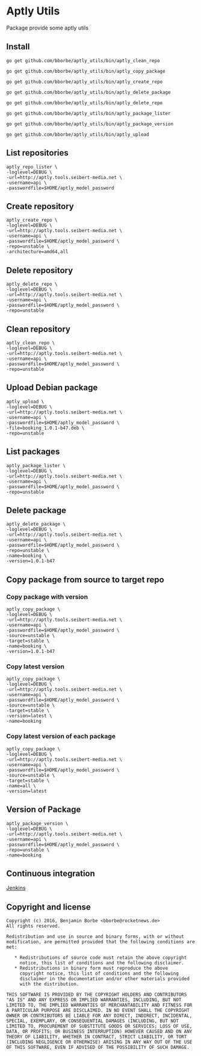 # Aptly Utils

Package provide some aptly utils

## Install

`go get github.com/bborbe/aptly_utils/bin/aptly_clean_repo`

`go get github.com/bborbe/aptly_utils/bin/aptly_copy_package`

`go get github.com/bborbe/aptly_utils/bin/aptly_create_repo`

`go get github.com/bborbe/aptly_utils/bin/aptly_delete_package`

`go get github.com/bborbe/aptly_utils/bin/aptly_delete_repo`

`go get github.com/bborbe/aptly_utils/bin/aptly_package_lister`

`go get github.com/bborbe/aptly_utils/bin/aptly_package_version`

`go get github.com/bborbe/aptly_utils/bin/aptly_upload`

## List repositories

```
aptly_repo_lister \
-loglevel=DEBUG \
-url=http://aptly.tools.seibert-media.net \
-username=api \
-passwordfile=$HOME/aptly_model_password
```

## Create repository

```
aptly_create_repo \
-loglevel=DEBUG \
-url=http://aptly.tools.seibert-media.net \
-username=api \
-passwordfile=$HOME/aptly_model_password \
-repo=unstable \
-architecture=amd64,all
```

## Delete repository

```
aptly_delete_repo \
-loglevel=DEBUG \
-url=http://aptly.tools.seibert-media.net \
-username=api \
-passwordfile=$HOME/aptly_model_password \
-repo=unstable
```

## Clean repository

```
aptly_clean_repo \
-loglevel=DEBUG \
-url=http://aptly.tools.seibert-media.net \
-username=api \
-passwordfile=$HOME/aptly_model_password \
-repo=unstable
```

## Upload Debian package

```
aptly_upload \
-loglevel=DEBUG \
-url=http://aptly.tools.seibert-media.net \
-username=api \
-passwordfile=$HOME/aptly_model_password \
-file=booking_1.0.1-b47.deb \
-repo=unstable
```

## List packages

```
aptly_package_lister \
-loglevel=DEBUG \
-url=http://aptly.tools.seibert-media.net \
-username=api \
-passwordfile=$HOME/aptly_model_password \
-repo=unstable
```

## Delete package

```
aptly_delete_package \
-loglevel=DEBUG \
-url=http://aptly.tools.seibert-media.net \
-username=api \
-passwordfile=$HOME/aptly_model_password \
-repo=unstable \
-name=booking \
-version=1.0.1-b47
```

## Copy package from source to target repo

### Copy package with version

```
aptly_copy_package \
-loglevel=DEBUG \
-url=http://aptly.tools.seibert-media.net \
-username=api \
-passwordfile=$HOME/aptly_model_password \
-source=unstable \
-target=stable \
-name=booking \
-version=1.0.1-b47
```

### Copy latest version

```
aptly_copy_package \
-loglevel=DEBUG \
-url=http://aptly.tools.seibert-media.net \
-username=api \
-passwordfile=$HOME/aptly_model_password \
-source=unstable \
-target=stable \
-version=latest \
-name=booking 
```

### Copy latest version of each package

```
aptly_copy_package \
-loglevel=DEBUG \
-url=http://aptly.tools.seibert-media.net \
-username=api \
-passwordfile=$HOME/aptly_model_password \
-source=unstable \
-target=stable \
-name=all \
-version=latest
```

## Version of Package

```
aptly_package_version \
-loglevel=DEBUG \
-url=http://aptly.tools.seibert-media.net \
-username=api \
-passwordfile=$HOME/aptly_model_password \
-repo=unstable \
-name=booking
```

## Continuous integration

[Jenkins](https://www.benjamin-borbe.de/jenkins/job/Go-Aptly-Utils/)

## Copyright and license

    Copyright (c) 2016, Benjamin Borbe <bborbe@rocketnews.de>
    All rights reserved.
    
    Redistribution and use in source and binary forms, with or without
    modification, are permitted provided that the following conditions are
    met:
    
       * Redistributions of source code must retain the above copyright
         notice, this list of conditions and the following disclaimer.
       * Redistributions in binary form must reproduce the above
         copyright notice, this list of conditions and the following
         disclaimer in the documentation and/or other materials provided
         with the distribution.

    THIS SOFTWARE IS PROVIDED BY THE COPYRIGHT HOLDERS AND CONTRIBUTORS
    "AS IS" AND ANY EXPRESS OR IMPLIED WARRANTIES, INCLUDING, BUT NOT
    LIMITED TO, THE IMPLIED WARRANTIES OF MERCHANTABILITY AND FITNESS FOR
    A PARTICULAR PURPOSE ARE DISCLAIMED. IN NO EVENT SHALL THE COPYRIGHT
    OWNER OR CONTRIBUTORS BE LIABLE FOR ANY DIRECT, INDIRECT, INCIDENTAL,
    SPECIAL, EXEMPLARY, OR CONSEQUENTIAL DAMAGES (INCLUDING, BUT NOT
    LIMITED TO, PROCUREMENT OF SUBSTITUTE GOODS OR SERVICES; LOSS OF USE,
    DATA, OR PROFITS; OR BUSINESS INTERRUPTION) HOWEVER CAUSED AND ON ANY
    THEORY OF LIABILITY, WHETHER IN CONTRACT, STRICT LIABILITY, OR TORT
    (INCLUDING NEGLIGENCE OR OTHERWISE) ARISING IN ANY WAY OUT OF THE USE
    OF THIS SOFTWARE, EVEN IF ADVISED OF THE POSSIBILITY OF SUCH DAMAGE.
